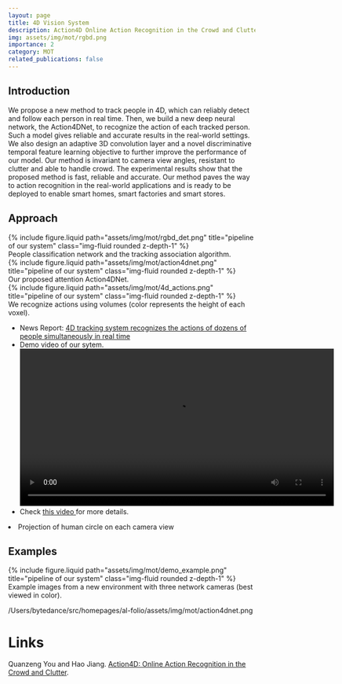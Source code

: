 ```yaml
---
layout: page
title: 4D Vision System
description: Action4D Online Action Recognition in the Crowd and Clutter
img: assets/img/mot/rgbd.png
importance: 2
category: MOT
related_publications: false
---
```


## Introduction

We propose a new method to track people in 4D, which can reliably detect and follow each person in real time. Then, we build a new deep neural network, the Action4DNet, to recognize the action of each tracked person. Such a model gives reliable and accurate results in the real-world settings. We also design an adaptive 3D convolution layer and a novel discriminative temporal feature learning objective to further improve the performance of our model. Our method is invariant to camera view angles, resistant to clutter and able to handle crowd. The experimental results show that the proposed method is fast, reliable and accurate. Our method paves the way to action recognition in the real-world applications and is ready to be deployed to enable smart homes, smart factories and smart stores.

## Approach

<div class="row">
    <div class="col-sm mt-3 mt-md-0">
        {% include figure.liquid path="assets/img/mot/rgbd_det.png" title="pipeline of our system" class="img-fluid rounded z-depth-1" %}
    </div>
</div>
<div class="caption">
People classification network and the tracking association algorithm.
</div>

<div class="row">
    <div class="col-sm mt-3 mt-md-0">
        {% include figure.liquid path="assets/img/mot/action4dnet.png" title="pipeline of our system" class="img-fluid rounded z-depth-1" %}
    </div>
</div>
<div class="caption">
Our proposed attention Action4DNet.
</div>

<div class="row">
    <div class="col-sm mt-3 mt-md-0">
        {% include figure.liquid path="assets/img/mot/4d_actions.png" title="pipeline of our system" class="img-fluid rounded z-depth-1" %}
    </div>
</div>
<div class="caption">
We recognize actions using volumes (color represents the height of each voxel).
</div>

<ul>
    <li>News Report: <a href="https://www.vision-systems.com/cameras-accessories/article/14073208/4d-tracking-system-recognizes-the-actions-of-dozens-of-people-simultaneously-in-real-time">4D tracking system recognizes the actions of dozens of people simultaneously in real time</a></li>
    <li> Demo video of our sytem. <br/>
        <video width="640px" controls>
            <source src="https://onedrive.live.com/download?cid=AB6522E29F6ED9A0&resid=AB6522E29F6ED9A0%21101631&authkey=AAjl9JufOsGRyOE" type="video/mp4">
            Your browser does not support the video tag.
        </video>
    </li>
    <li> Check <a href="http://www.hao-jiang.net/videos/4dv.mp4" target="_blank">this video </a> for more details.</li>
</ul>
<li> Projection of human circle on each camera view </li>

## Examples

<div class="row">
    <div class="col-sm mt-3 mt-md-0">
        {% include figure.liquid path="assets/img/mot/demo_example.png" title="pipeline of our system" class="img-fluid rounded z-depth-1" %}
    </div>
</div>
<div class="caption">
Example images from a new environment with three network cameras (best viewed in color).
</div>

/Users/bytedance/src/homepages/al-folio/assets/img/mot/action4dnet.png

# Links

Quanzeng You and Hao Jiang. [Action4D: Online Action Recognition in the Crowd and Clutter](https://openaccess.thecvf.com/content_CVPR_2019/papers/You_Action4D_Online_Action_Recognition_in_the_Crowd_and_Clutter_CVPR_2019_paper.pdf).
